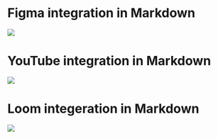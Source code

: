 # Figma integration in Markdown

![](https://www.figma.com/file/jLtq0ZYhO3pijhHFfzYkFL/FigJam-Basics?node-id=0%3A1)

# YouTube integration in Markdown

![](https://www.youtube.com/watch?v=ofs-Ai7YNTo)

# Loom integeration in Markdown

![](https://www.loom.com/share/80b54e72cefd431f87af8e246fb838dd)